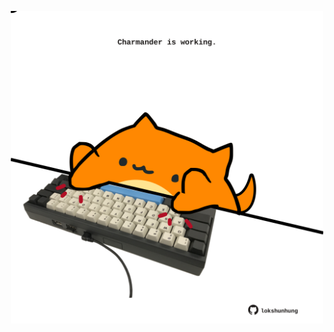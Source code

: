 <!-- built at 12/08/2021, 06:02:26 UTC -->
<p align="center">
  <img width="500" height="500" src="./ReadmeImage.svg">
</p>
